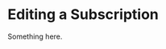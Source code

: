 [title]: # (Editing a Subscription)
[tags]: # (XXX)
[priority]: # (2358)
# Editing a Subscription
Something here.
